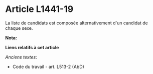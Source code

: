 # Article L1441-19

La liste de candidats est composée alternativement d'un candidat de chaque sexe.

**Nota:**



**Liens relatifs à cet article**

_Anciens textes_:

  - Code du travail - art. L513-2 (AbD)

